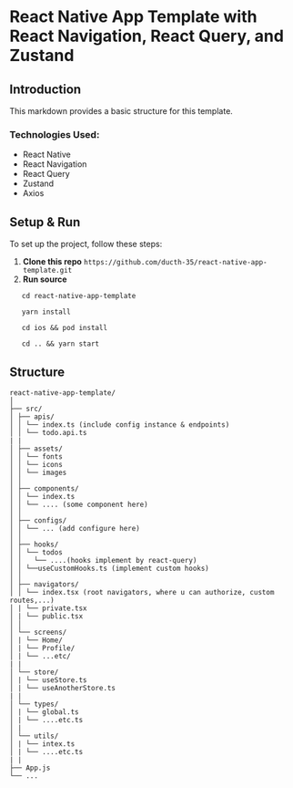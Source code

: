 # React Native App Template with React Navigation, React Query, and Zustand

## Introduction

This markdown provides a basic structure for this template.

### Technologies Used:

- React Native
- React Navigation
- React Query
- Zustand
- Axios

## Setup & Run

To set up the project, follow these steps:

1. **Clone this repo**
   `https://github.com/ducth-35/react-native-app-template.git`
2. **Run source**

```
   cd react-native-app-template

   yarn install

   cd ios && pod install

   cd .. && yarn start
```

## Structure

```
react-native-app-template/
│
├── src/
│ ├── apis/
│ │ └── index.ts (include config instance & endpoints)
│ │ └── todo.api.ts
| |
│ ├── assets/
│ │ └── fonts
│ │ └── icons
│ │ └── images
│ │
│ ├── components/
│ │ └── index.ts
│ │ └── .... (some component here)
│ │
│ ├── configs/
│ │ └── ... (add configure here)
│ │
│ ├── hooks/
│ │ └── todos
│ │   └── ....(hooks implement by react-query)
│ │ └──useCustomHooks.ts (implement custom hooks)
│ │
│ ├── navigators/
│ │ └── index.tsx (root navigators, where u can authorize, custom routes,...)
│ | └── private.tsx
│ | └── public.tsx
│ │
│ └── screens/
│ | └── Home/
│ | └── Profile/
│ | └── ...etc/
| |
│ └── store/
│ | └── useStore.ts
│ | └── useAnotherStore.ts
| |
│ └── types/
│ | └── global.ts
│ | └── ....etc.ts
│ |
│ └── utils/
│ | └── intex.ts
│ | └── ....etc.ts
| |
├── App.js
└── ...
```
